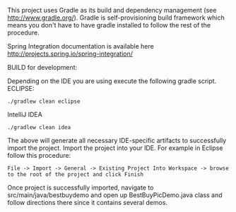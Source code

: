 This project uses Gradle as its build and dependency management (see http://www.gradle.org/). Gradle is self-provisioning build framework which means you don't have to have gradle installed to follow the rest of the procedure. 

Spring Integration documentation is available here http://projects.spring.io/spring-integration/

BUILD for development:

Depending on the IDE you are using execute the following gradle script.
ECLIPSE:

	./gradlew clean eclipse
	
IntelliJ IDEA

	./gradlew clean idea
	
The above will generate all necessary IDE-specific artifacts to successfully import the project.
Import the project into your IDE.
For example in Eclipse follow this procedure:

	File -> Import -> General -> Existing Project Into Workspace -> browse to the root of the project and click Finish

Once project is successfully imported, navigate to src/main/java/bestbuydemo and open up BestBuyPicDemo.java class and follow directions there since it contains several demos.

